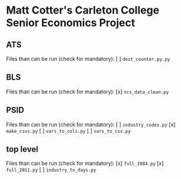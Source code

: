 # Matt Cotter's Carleton College Senior Economics Project

## ATS
Files than can be run (check for mandatory):
    [ ] `dest_counter.py.py`

## BLS
Files than can be run (check for mandatory):
    [x] `ncs_data_clean.py`

## PSID
Files than can be run (check for mandatory):
    [ ] `industry_codes.py`
    [x] `make_csvs.py`
    [ ] `vars_to_cols.py`
    [ ] `vars_to_csv.py`

## top level
Files than can be run (check for mandatory):
    [x] `full_1984.py`
    [x] `full_2011.py`
    [ ] `industry_to_days.py`
